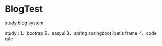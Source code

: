 # BlogTest
study blog system

study :
1、bootrap
2、easyui
3、spring springboot ibatis frame
4、code rule
